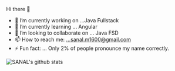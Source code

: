 Hi there 👋



- 🔭 I’m currently working on ...Java Fullstack
- 🌱 I’m currently learning ... Angular
- 👯 I’m looking to collaborate on ... Java FSD
- 📫 How to reach me: ...sanal.m1600@gmail.com
- ⚡ Fun fact: ... Only 2% of people pronounce my name correctly. 

![SANAL's github stats](https://github-readme-stats.vercel.app/api?username=16-sanalmishra&theme=dark&show_icons=true)


